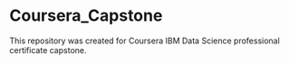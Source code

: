 # Coursera_Capstone
This repository was created for Coursera IBM Data Science professional certificate capstone.
